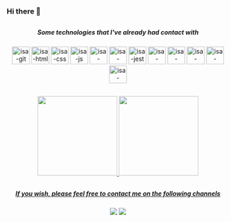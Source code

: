 ### Hi there 👋

<!--
**isabeladearo/isabeladearo** is a ✨ _special_ ✨ repository because its `README.md` (this file) appears on your GitHub profile.

Here are some ideas to get you started:

- 🔭 I’m currently working on ...
- 🌱 I’m currently learning ...
- 👯 I’m looking to collaborate on ...
- 🤔 I’m looking for help with ...
- 💬 Ask me about ...
- 📫 How to reach me: ...
- 😄 Pronouns: ...
- ⚡ Fun fact: ...
-->

##

<h5 align="center">Some technologies that I've already had contact with</h5>
<div align="center"> 
  <a href="https://git-scm.com/" target="_blank"><img src="https://cdn.jsdelivr.net/gh/devicons/devicon/icons/git/git-original.svg" alt="isa-git" height="40" width="40"></a>
  <a href="https://www.w3schools.com/html/default.asp" target="_blank"><img src="https://cdn.jsdelivr.net/gh/devicons/devicon/icons/html5/html5-original.svg" alt="isa-html" height="40" width="40"></a>
  <a href="https://www.w3schools.com/cssref/" target="_blank"><img src="https://cdn.jsdelivr.net/gh/devicons/devicon/icons/css3/css3-original.svg" alt="isa-css" height="40" width="40"></a>
  <a href="https://www.w3schools.com/js/default.asp" target="_blank"><img src="https://cdn.jsdelivr.net/gh/devicons/devicon/icons/javascript/javascript-original.svg" alt="isa-js" height="40" width="40"></a>
  <a href="https://pt-br.reactjs.org/" target="_blank"><img src="https://cdn.jsdelivr.net/gh/devicons/devicon/icons/react/react-original.svg" alt="isa-react" height="40" width="40"></a>
  <a href="https://redux.js.org/" target="_blank"><img src="https://cdn.jsdelivr.net/gh/devicons/devicon/icons/redux/redux-original.svg" alt="isa-redux" height="40" width="40"></a>
  <a href="https://jestjs.io/" target="_blank"><img src="https://cdn.jsdelivr.net/gh/devicons/devicon/icons/jest/jest-plain.svg" alt="isa-jest" height="40" width="40"></a>
  <a href="https://www.docker.com/" target="_blank"><img src="https://cdn.jsdelivr.net/gh/devicons/devicon/icons/docker/docker-original.svg" alt="isa-docker" height="40" width="40"></a>
  <a href="https://www.mysql.com/" target="_blank"><img src="https://cdn.jsdelivr.net/gh/devicons/devicon/icons/mysql/mysql-original.svg" alt="isa-mysql" height="40" width="40"></a>
  <a href="https://nodejs.org/en/" target="_blank"><img src="https://cdn.jsdelivr.net/gh/devicons/devicon/icons/nodejs/nodejs-original.svg" alt="isa-nodejs" height="40" width="40"></a>
  <a href="https://mochajs.org/" target="_blank"><img src="https://cdn.jsdelivr.net/gh/devicons/devicon/icons/mocha/mocha-plain.svg" alt="isa-mocha" height="40" width="40"></a>
  <a href="https://sequelize.org/" target="_blank"><img src="https://cdn.jsdelivr.net/gh/devicons/devicon/icons/sequelize/sequelize-original.svg" alt="isa-sequelize" height="40" width="40"></a>
</div>

##

<div align="center">
  <a href="https://github.com/isabeladearo">
  <img height="180em" src="https://github-readme-stats.vercel.app/api?username=isabeladearo&show_icons=true&include_all_commits=true&count_private=true&theme=tokyonight"/>
  <img height="180em" src="https://github-readme-stats.vercel.app/api/top-langs/?username=isabeladearo&layout=compact&langs_count=7&theme=tokyonight"/>
</div>
  
##

<h5 align="center">If you wish, please feel free to contact me on the following channels</h5>
<div align="center">
  <a href="https://www.linkedin.com/in/isabeladearo/" target="_blank"><img src="https://img.shields.io/badge/LinkedIn-0077B5?style=for-the-badge&logo=linkedin&logoColor=white" target="_blank"></a>
  <a href="mailto:euisabeladearo@gmail.com" target="_blank"><img src="https://img.shields.io/badge/-Gmail-%23333?style=for-the-badge&logo=gmail&logoColor=white" target="_blank"></a>
</div>


